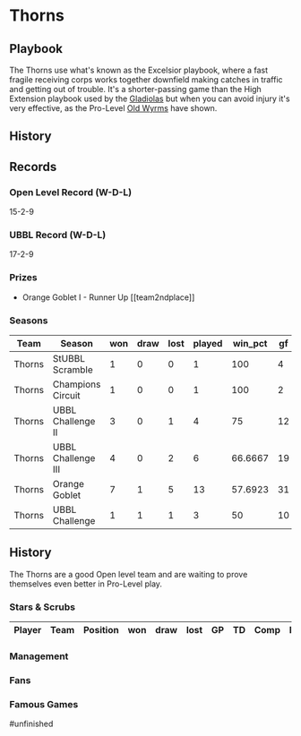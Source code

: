 # Thorns


## Playbook

The Thorns use what's known as the Excelsior playbook, where a fast fragile receiving corps works together downfield making catches in traffic and getting out of trouble. It's a shorter-passing game than the High Extension playbook used by the [Gladiolas](gladiolas) but when you can avoid injury it's very effective, as the Pro-Level [Old Wyrms](oldwyrms) have shown.

## History


## Records

### Open Level Record (W-D-L)

15-2-9

### UBBL Record (W-D-L)

17-2-9

### Prizes

* Orange Goblet I - Runner Up [[team2ndplace]]

### Seasons

| Team      | Season               | won  | draw | lost | played | win_pct | gf   | ga   | cas  | tcdiff | ff   |
|-----------|----------------------|------|------|------|--------|---------|------|------|------|--------|------|
| Thorns | StUBBL Scramble    |    1 |    0 |    0 |      1 |     100 |    4 |    1 |    3 |      3 |    1 |
| Thorns | Champions Circuit  |    1 |    0 |    0 |      1 |     100 |    2 |    1 |    0 |      0 |    1 |
| Thorns | UBBL Challenge II  |    3 |    0 |    1 |      4 |      75 |   12 |    4 |    5 |     -2 |    1 |
| Thorns | UBBL Challenge III |    4 |    0 |    2 |      6 | 66.6667 |   19 |   12 |    5 |     -1 |    1 |
| Thorns | Orange Goblet      |    7 |    1 |    5 |     13 | 57.6923 |   31 |   26 |   15 |     -5 |    0 |
| Thorns | UBBL Challenge     |    1 |    1 |    1 |      3 |      50 |   10 |    8 |    5 |      0 |    1 |

## History

The Thorns are a good Open level team and are waiting to prove themselves even better in Pro-Level play.

### Stars & Scrubs

| Player   | Team      | Position | won  | draw | lost | GP   | TD   | Comp | Ints | BH   | SI   | Ki   | MVP  | SPP  |
|----------|-----------|----------|------|------|------|------|------|------|------|------|------|------|------|------|




### Management


### Fans


### Famous Games

#unfinished